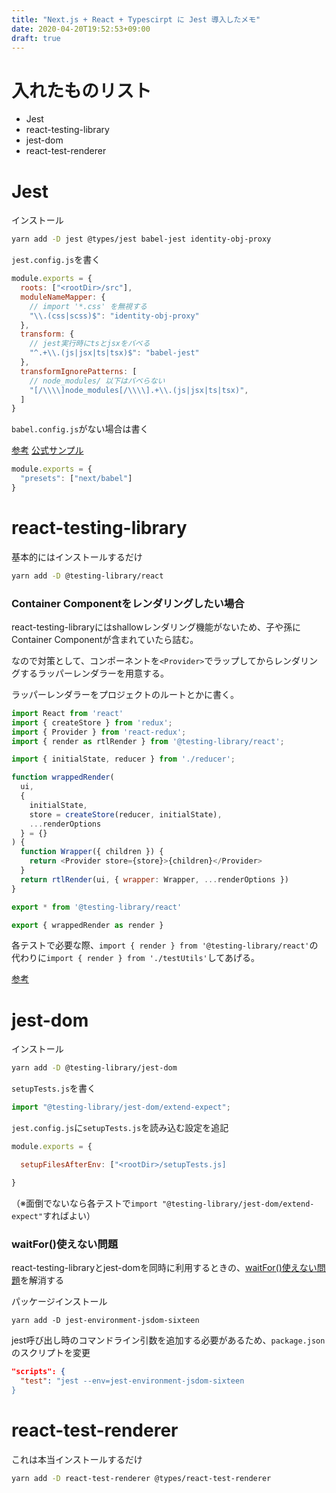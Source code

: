 ```yaml
---
title: "Next.js + React + Typescirpt に Jest 導入したメモ"
date: 2020-04-20T19:52:53+09:00
draft: true
---
```


# 入れたものリスト
* Jest
* react-testing-library
* jest-dom
* react-test-renderer

# Jest
インストール
```bash
yarn add -D jest @types/jest babel-jest identity-obj-proxy
```

`jest.config.js`を書く
```jest.config.js
module.exports = {
  roots: ["<rootDir>/src"],
  moduleNameMapper: {
    // import '*.css' を無視する
    "\\.(css|scss)$": "identity-obj-proxy"
  },
  transform: {
    // jest実行時にtsとjsxをバベる
    "^.+\\.(js|jsx|ts|tsx)$": "babel-jest"
  },
  transformIgnorePatterns: [
    // node_modules/ 以下はバベらない
    "[/\\\\]node_modules[/\\\\].+\\.(js|jsx|ts|tsx)",
  ]
}
```

`babel.config.js`がない場合は書く

[参考](https://github.com/zeit/next.js/issues/8663) [公式サンプル](https://github.com/zeit/next.js/tree/canary/examples/with-jest)
```babel.config.js
module.exports = {
  "presets": ["next/babel"]
}
```

# react-testing-library
基本的にはインストールするだけ
```bash
yarn add -D @testing-library/react
```

### Container Componentをレンダリングしたい場合
react-testing-libraryにはshallowレンダリング機能がないため、子や孫にContainer Componentが含まれていたら詰む。

なので対策として、コンポーネントを`<Provider>`でラップしてからレンダリングするラッパーレンダラーを用意する。

ラッパーレンダラーをプロジェクトのルートとかに書く。
```testUtils.js
import React from 'react'
import { createStore } from 'redux';
import { Provider } from 'react-redux';
import { render as rtlRender } from '@testing-library/react';

import { initialState, reducer } from './reducer';

function wrappedRender(
  ui,
  {
    initialState,
    store = createStore(reducer, initialState),
    ...renderOptions
  } = {}
) {
  function Wrapper({ children }) {
    return <Provider store={store}>{children}</Provider>
  }
  return rtlRender(ui, { wrapper: Wrapper, ...renderOptions })
}

export * from '@testing-library/react'

export { wrappedRender as render }
```

各テストで必要な際、`import { render } from '@testing-library/react'`の代わりに`import { render } from './testUtils'`してあげる。

[参考](https://testing-library.com/docs/example-react-redux)

# jest-dom
インストール
```bash
yarn add -D @testing-library/jest-dom 
```

`setupTests.js`を書く
```setupTests.js
import "@testing-library/jest-dom/extend-expect";
```

`jest.config.js`に`setupTests.js`を読み込む設定を追記
```jest.config.js
module.exports = {

  setupFilesAfterEnv: ["<rootDir>/setupTests.js]

}
```

（※面倒でないなら各テストで`import "@testing-library/jest-dom/extend-expect"`すればよい）

### waitFor()使えない問題
react-testing-libraryとjest-domを同時に利用するときの、[waitFor()使えない問題](https://github.com/testing-library/dom-testing-library/issues/477)を解消する

パッケージインストール
```
yarn add -D jest-environment-jsdom-sixteen
```

jest呼び出し時のコマンドライン引数を追加する必要があるため、`package.json`のスクリプトを変更
```package.json
"scripts": {
  "test": "jest --env=jest-environment-jsdom-sixteen
}
```

# react-test-renderer
これは本当インストールするだけ
```bash
yarn add -D react-test-renderer @types/react-test-renderer
```
